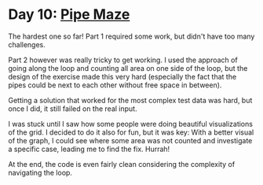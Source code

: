 # Day 10: [Pipe Maze](https://adventofcode.com/2023/day/10)

The hardest one so far! Part 1 required some work, but didn't have too many challenges.

Part 2 however was really tricky to get working. I used the approach of going along the loop and counting all area on one side of the loop, but the design of the exercise made this very hard (especially the fact that the pipes could be next to each other without free space in between).

Getting a solution that worked for the most complex test data was hard, but once I did, it still failed on the real input.

I was stuck until I saw how some people were doing beautiful visualizations of the grid.
I decided to do it also for fun, but it was key: With a better visual of the graph, I could see where some area was not counted and investigate a specific case, leading me to find the fix. Hurrah!

At the end, the code is even fairly clean considering the complexity of navigating the loop.